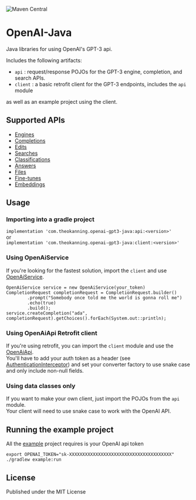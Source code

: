 ![Maven Central](https://img.shields.io/maven-central/v/com.theokanning.openai-gpt3-java/client?color=blue)
# OpenAI-Java
Java libraries for using OpenAI's GPT-3 api.

Includes the following artifacts:
- `api` : request/response POJOs for the GPT-3 engine, completion, and search APIs.
- `client` : a basic retrofit client for the GPT-3 endpoints, includes the `api` module

as well as an example project using the client.

## Supported APIs
- [Engines](https://beta.openai.com/docs/api-reference/engines)
- [Completions](https://beta.openai.com/docs/api-reference/completions)
- [Edits](https://beta.openai.com/docs/api-reference/edits)
- [Searches](https://beta.openai.com/docs/api-reference/searches)
- [Classifications](https://beta.openai.com/docs/api-reference/classifications)
- [Answers](https://beta.openai.com/docs/api-reference/answers)
- [Files](https://beta.openai.com/docs/api-reference/files)
- [Fine-tunes](https://beta.openai.com/docs/api-reference/fine-tunes)
- [Embeddings](https://beta.openai.com/docs/api-reference/embeddings)

## Usage

### Importing into a gradle project
`implementation 'com.theokanning.openai-gpt3-java:api:<version>'`  
or   
`implementation 'com.theokanning.openai-gpt3-java:client:<version>'`

### Using OpenAiService
If you're looking for the fastest solution, import the `client` and use [OpenAiService](client/src/main/java/com/theokanning/openai/OpenAiService.java).
```
OpenAiService service = new OpenAiService(your_token)
CompletionRequest completionRequest = CompletionRequest.builder()
        .prompt("Somebody once told me the world is gonna roll me")
        .echo(true)
        .build();
service.createCompletion("ada", completionRequest).getChoices().forEach(System.out::println);
```

### Using OpenAiApi Retrofit client
If you're using retrofit, you can import the `client` module and use the [OpenAiApi](client/src/main/java/com/theokanning/openai/OpenAiApi.java).  
You'll have to add your auth token as a header (see [AuthenticationInterceptor](client/src/main/java/com/theokanning/openai/AuthenticationInterceptor.java))
and set your converter factory to use snake case and only include non-null fields.

### Using data classes only
If you want to make your own client, just import the POJOs from the `api` module.  
Your client will need to use snake case to work with the OpenAI API.

## Running the example project
All the [example](example/src/main/java/example/OpenAiApiExample.java) project requires is your OpenAI api token
```
export OPENAI_TOKEN="sk-XXXXXXXXXXXXXXXXXXXXXXXXXXXXXXXXXXXXXXX"
./gradlew example:run
```

## License
Published under the MIT License
